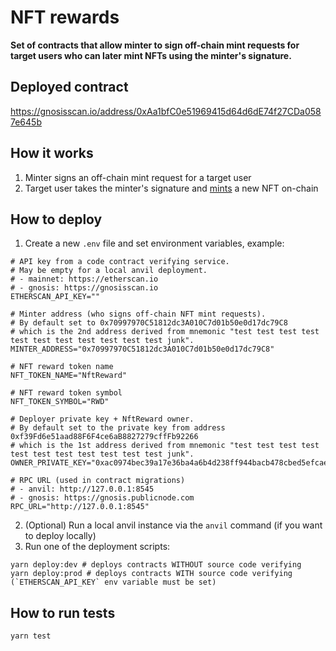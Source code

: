 # NFT rewards

**Set of contracts that allow minter to sign off-chain mint requests for target users who can later mint NFTs using the minter's signature.**

## Deployed contract

https://gnosisscan.io/address/0xAa1bfC0e51969415d64d6dE74f27CDa0587e645b

## How it works
1. Minter signs an off-chain mint request for a target user
2. Target user takes the minter's signature and [mints](https://github.com/ubiquity/nft-rewards/blob/f7e1e2c093d33ba23f316da2267983fc6d8bf572/src/NftReward.sol#L123) a new NFT on-chain

## How to deploy

1. Create a new `.env` file and set environment variables, example:
```
# API key from a code contract verifying service.
# May be empty for a local anvil deployment.
# - mainnet: https://etherscan.io
# - gnosis: https://gnosisscan.io
ETHERSCAN_API_KEY=""

# Minter address (who signs off-chain NFT mint requests).
# By default set to 0x70997970C51812dc3A010C7d01b50e0d17dc79C8
# which is the 2nd address derived from mnemonic "test test test test test test test test test test test junk".
MINTER_ADDRESS="0x70997970C51812dc3A010C7d01b50e0d17dc79C8"

# NFT reward token name
NFT_TOKEN_NAME="NftReward"

# NFT reward token symbol
NFT_TOKEN_SYMBOL="RWD"

# Deployer private key + NftReward owner.
# By default set to the private key from address 0xf39Fd6e51aad88F6F4ce6aB8827279cffFb92266
# which is the 1st address derived from mnemonic "test test test test test test test test test test test junk".
OWNER_PRIVATE_KEY="0xac0974bec39a17e36ba4a6b4d238ff944bacb478cbed5efcae784d7bf4f2ff80"

# RPC URL (used in contract migrations)
# - anvil: http://127.0.0.1:8545
# - gnosis: https://gnosis.publicnode.com
RPC_URL="http://127.0.0.1:8545"
```
2. (Optional) Run a local anvil instance via the `anvil` command (if you want to deploy locally)
3. Run one of the deployment scripts:
```
yarn deploy:dev # deploys contracts WITHOUT source code verifying
yarn deploy:prod # deploys contracts WITH source code verifying (`ETHERSCAN_API_KEY` env variable must be set)
```

## How to run tests

```
yarn test
```
